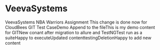 # VeevaSystems
VeevaSystems NBA Warriors Assignment
This change is done now for CloudBees GIT Test CaseDemo Append to the fileThis is my demo content for GITNew conant after migration to allure and TestNGTest run as a suiteHappy to executeUpdated contenttestingDeletionHappy to add new content